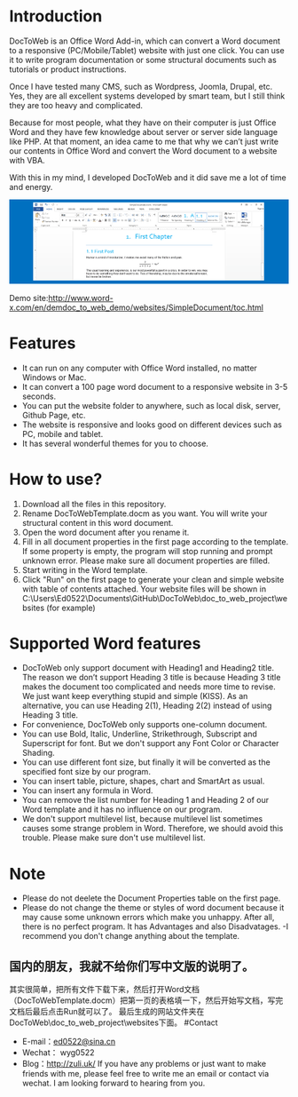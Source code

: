 
# Introduction
DocToWeb is an Office Word Add-in, which can convert a Word document to a responsive (PC/Mobile/Tablet) website with just one click. You can use it to write program documentation or some structural documents such as tutorials or product instructions.

Once I have tested many CMS, such as Wordpress, Joomla, Drupal, etc. Yes, they are all excellent systems developed by smart team, but I still think they are too heavy and complicated.

Because for most people, what they have on their computer is just Office Word and they have few knowledge about server or server side language like PHP. At that moment, an idea came to me that why we can’t just write our contents in Office Word and convert the Word document to a website with VBA.

With this in my mind, I developed DocToWeb and it did save me a lot of time and energy.

![Demo](https://github.com/ed0522/DocToWeb/blob/master/pcdemo.gif)

Demo site:http://www.word-x.com/en/demdoc_to_web_demo/websites/SimpleDocument/toc.html
# Features
- It can run on any computer with Office Word installed, no matter Windows or Mac.
- It can convert a 100 page word document to a responsive website in 3-5 seconds.
- You can put the website folder to anywhere, such as local disk, server, Github Page, etc.
- The website is responsive and looks good on different devices such as PC, mobile and tablet.
- It has several wonderful themes for you to choose.
# How to use?
1. Download all the files in this repository.
2. Rename DocToWebTemplate.docm as you want. You will write your structural content in this word document.
3. Open the word document after you rename it.
4. Fill in all document properties in the first page according to the template.
If some property is empty, the program will stop running and prompt unknown error. Please make sure all document properties are filled.
3. Start writing in the Word template.
4. Click "Run" on the first page to generate your clean and simple website with table of contents attached. Your website files will be shown in
C:\Users\Ed0522\Documents\GitHub\DocToWeb\doc_to_web_project\websites (for example)

# Supported Word features
- DocToWeb only support document with Heading1 and Heading2 title. The reason we don’t support Heading 3 title is because Heading 3 title makes the document too complicated and needs more time to revise. We just want keep everything stupid and simple (KISS). As an alternative, you can use Heading 2(1), Heading 2(2) instead of using Heading 3 title.
- For convenience, DocToWeb only supports one-column document.
- You can use Bold, Italic, Underline, Strikethrough, Subscript and Superscript for font. But we don't support any Font Color or Character Shading.
- You can use different font size, but finally it will be converted as the specified font size by our program.
- You can insert table, picture, shapes, chart and SmartArt as usual.
- You can insert any formula in Word.
- You can remove the list number for Heading 1 and Heading 2 of our Word template and it has no influence on our program.
- We don't support multilevel list, because multilevel list sometimes causes some strange problem in Word. Therefore, we should avoid this trouble. Please make sure don't use multilevel list.
# Note
- Please do not deelete the Document Properties table on the first page.
- Please do not change the theme or styles of word document because it may cause some unknown errors which make you unhappy. After all, there is no perfect program. It has Advantages and also Disadvatages.
-I recommend you don't change anything about the template.
## 国内的朋友，我就不给你们写中文版的说明了。
其实很简单，把所有文件下载下来，然后打开Word文档（DocToWebTemplate.docm）把第一页的表格填一下，然后开始写文档，写完文档后最后点击Run就可以了。
最后生成的网站文件夹在DocToWeb\doc_to_web_project\websites下面。
#Contact
- E-mail：ed0522@sina.cn
- Wechat： wyg0522
- Blog：http://zuli.uk/
If you have any problems or just want to make friends with me, please feel free to write me an email or contact via wechat. 
I am looking forward to hearing from you.